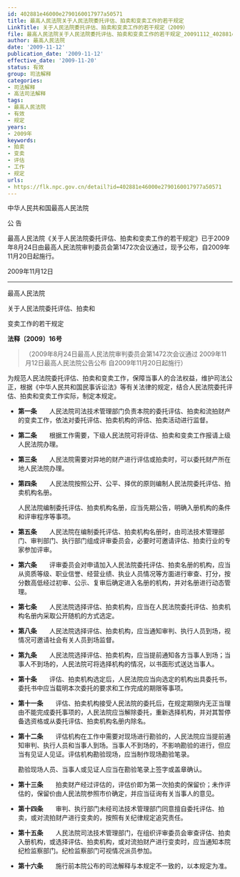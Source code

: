 ```yaml
---
id: 402881e46000e2790160017977a50571
title: 最高人民法院关于人民法院委托评估、拍卖和变卖工作的若干规定
LinkTitle: 关于人民法院委托评估、拍卖和变卖工作的若干规定（2009）
file: 最高人民法院关于人民法院委托评估、拍卖和变卖工作的若干规定_20091112_402881e46000e2790160017977a50571.docx
author: 最高人民法院
date: '2009-11-12'
publication_date: '2009-11-12'
effective_date: '2009-11-20'
status: 有效
group: 司法解释
categories:
- 司法解释
- 高法司法解释
tags:
- 最高人民法院
- 有效
- 规定
years:
- 2009年
keywords:
- 拍卖
- 变卖
- 评估
- 工作
- 规定
urls:
- https://flk.npc.gov.cn/detail?id=402881e46000e2790160017977a50571
---
```


中华人民共和国最高人民法院

公 告

最高人民法院《关于人民法院委托评估、拍卖和变卖工作的若干规定》已于2009年8月24日由最高人民法院审判委员会第1472次会议通过，现予公布，自2009年11月20日起施行。

2009年11月12日

---

最高人民法院

关于人民法院委托评估、拍卖和

变卖工作的若干规定

**法释〔2009〕16号**

> （2009年8月24日最高人民法院审判委员会第1472次会议通过 2009年11月12日最高人民法院公告公布 自2009年11月20日起施行）

为规范人民法院委托评估、拍卖和变卖工作，保障当事人的合法权益，维护司法公正，根据《中华人民共和国民事诉讼法》等有关法律的规定，结合人民法院委托评估、拍卖和变卖工作实际，制定本规定。

- **第一条**　　人民法院司法技术管理部门负责本院的委托评估、拍卖和流拍财产的变卖工作，依法对委托评估、拍卖机构的评估、拍卖活动进行监督。

- **第二条**　　根据工作需要，下级人民法院可将评估、拍卖和变卖工作报请上级人民法院办理。

- **第三条**　　人民法院需要对异地的财产进行评估或拍卖时，可以委托财产所在地人民法院办理。

- **第四条**　　人民法院按照公开、公平、择优的原则编制人民法院委托评估、拍卖机构名册。

  人民法院编制委托评估、拍卖机构名册，应当先期公告，明确入册机构的条件和评审程序等事项。

- **第五条**　　人民法院在编制委托评估、拍卖机构名册时，由司法技术管理部门、审判部门、执行部门组成评审委员会，必要时可邀请评估、拍卖行业的专家参加评审。

- **第六条**　　评审委员会对申请加入人民法院委托评估、拍卖名册的机构，应当从资质等级、职业信誉、经营业绩、执业人员情况等方面进行审查、打分，按分数高低经过初审、公示、复审后确定进入名册的机构，并对名册进行动态管理。

- **第七条**　　人民法院选择评估、拍卖机构，应当在人民法院委托评估、拍卖机构名册内采取公开随机的方式选定。

- **第八条**　　人民法院选择评估、拍卖机构，应当通知审判、执行人员到场，视情况可邀请社会有关人员到场监督。

- **第九条**　　人民法院选择评估、拍卖机构，应当提前通知各方当事人到场；当事人不到场的，人民法院可将选择机构的情况，以书面形式送达当事人。

- **第十条**　　评估、拍卖机构选定后，人民法院应当向选定的机构出具委托书，委托书中应当载明本次委托的要求和工作完成的期限等事项。

- **第十一条**　　评估、拍卖机构接受人民法院的委托后，在规定期限内无正当理由不能完成委托事项的，人民法院应当解除委托，重新选择机构，并对其暂停备选资格或从委托评估、拍卖机构名册内除名。

- **第十二条**　　评估机构在工作中需要对现场进行勘验的，人民法院应当提前通知审判、执行人员和当事人到场。当事人不到场的，不影响勘验的进行，但应当有见证人见证。评估机构勘验现场，应当制作现场勘验笔录。

  勘验现场人员、当事人或见证人应当在勘验笔录上签字或盖章确认。

- **第十三条**　　拍卖财产经过评估的，评估价即为第一次拍卖的保留价；未作评估的，保留价由人民法院参照市价确定，并应当征询有关当事人的意见。

- **第十四条**　　审判、执行部门未经司法技术管理部门同意擅自委托评估、拍卖，或对流拍财产进行变卖的，按照有关纪律规定追究责任。

- **第十五条**　　人民法院司法技术管理部门，在组织评审委员会审查评估、拍卖入册机构，或选择评估、拍卖机构，或对流拍财产进行变卖时，应当通知本院纪检监察部门。纪检监察部门可视情况派员参加。

- **第十六条**　　施行前本院公布的司法解释与本规定不一致的，以本规定为准。
